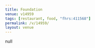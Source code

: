 ```yaml
---
title: Foundation
venue: v14959
tags: [restaurant, food, "fhrs:411568"]
permalink: /v/14959/
layout: venue
---
```

null